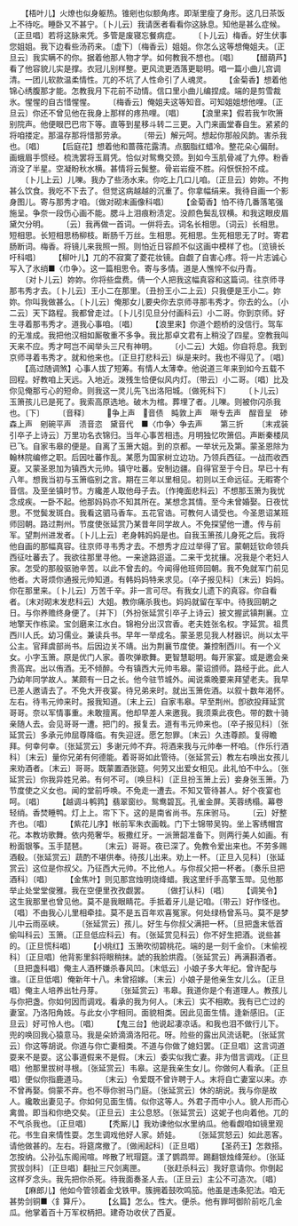<!-- { "loadSidebar": true } -->
　　【梧叶儿】火燎也似身躯热。锥剜也似额角疼。即渐里瘦了身形。这几日茶饭上不待吃。睡卧又不甚宁。〔卜儿云〕我请医者看看你这脉息。知他是甚么症候。〔正旦唱〕若将这脉来凭。多管是废寝忘餐病症。
　　〔卜儿云〕梅香。好生伏事您姐姐。我下边看些汤药来。〔虚下〕〔梅香云〕姐姐。你怎么这等想俺姐夫。〔正旦云〕我实瞒不的你。据着他那人物才学。如何教我不想也。〔唱〕
　　【醋葫芦】看了他容貌儿实是撑。衣冠儿别样整。更风流更洒落更聪明。唱一篇小曲儿宫调清。一团儿软款温柔情性。兀的不坑了人性命引了人魂灵。
　　【金菊香】想着他锦心绣腹那才能。怎教我月下花前不动情。信口里小曲儿编捏成。端的是剪雪裁氷。惺惺的自古惜惺惺。
　　〔梅香云〕俺姐夫这等知音。可知姐姐想他哩。〔正旦云〕你还不曾见他在我身上那样的疼热哩。〔唱〕
　　【浪里来】假若我乍吹箫别院声。他便眼巴巴帘下等。直等到星移斗转二三更。入门来画堂春自生。紧紧的将咱搂定。那温存那将惜那劳承。
　　〔带云〕解元呵。想起你那般风韵。害杀我也。〔唱〕
　　【后庭花】想着他和蔷薇花露清。点胭脂红蜡冷。整花朵心偏耐。画蛾眉手惯经。梳洗罢将玉肩凭。恰似对鸳鸯交颈。到如今玉肌骨减了九停。粉香消没了半星。空凝盼秋水横。甚情将云鬓整。骨岩岩瘦不胜。闷恹恹扮不成。
　　〔卜儿上云〕儿嚛。我办了些汤水来。你吃上几口儿咱。〔正旦云〕妳妳。不拘甚么饮食。我吃不下去了。但觉这病越越的沉重了。你拿幅绢来。我待自画一个影身图儿。寄与那秀才咱。〔做对砌末画像科唱〕
　　【金菊香】怕不待几番落笔强施呈。争奈一段伤心画不能。腮斗上泪痕粉渍定。没颜色鬓乱钗横。和我这眼皮眉黛欠分明。
　　〔云〕我再做一首词。一倂将去。词名长相思。〔词云〕长相思。短相思。长短相思杨柳枝。断肠千万丝。生相思。死相思。生死相思无了时。寄君肠断词。梅香。将镜儿来我照一照。则怕近日容颜不似这画中模样了也。〔览镜长吁科唱〕
　　【柳叶儿】兀的不寂寞了菱花妆镜。自觑了自害心疼。将一片志诚心写入了氷绡■〈巾争〉。这一篇相思令。寄与多情。道是人憔悴不似丹青。
　　〔对卜儿云〕妳妳。你将些盘费。倩一个人把我这幅真容和这篇词。往京师寻那韦秀才去。〔卜儿云〕王小二在那里。〔丑扮王小二上云〕只我便是王小二。妳妳。你叫我做甚么。〔卜儿云〕俺那女儿要央你去京师寻那韦秀才。你去的么。〔小二云〕天下路程。我都曾走过。〔卜儿引见旦分付画科云〕小二哥。你到京师。好生寻着那韦秀才。道我心事咱。〔唱〕
　　【浪里来】你道个题桥的没信行。驾车的无准成。我把他汉相如厮敬重不多争。我比那卓文君有上稍没了四星。空教我叫天来不应。秀才呵岂不闻举头三尺有神明。
　　〔小二云〕大姐。你自将息。我到京师寻着韦秀才。就和他来也。〔正旦打悲科云〕纵是来时。我也不得见了。〔唱〕
　　【高过随调煞】心事人拔了短筹。有情人太薄幸。他说道三年来到如今五载不回程。好教咱上天远。入地近。泼残生恰便似风内灯。〔带云〕小二哥。〔唱〕比及你见俺那亏心的短命。则我这一灵儿先飞出洛阳城。〔做死科下〕
　　〔卜儿云〕玉箫孩儿已是死了。我索高原选地。破木为棺。葬埋了者。儿嚛。则被你闪杀我也。〔下〕
　　〔音释〕
　　争上声　音债　盹敦上声　啭专去声　酲音呈　碜森上声　剜碗平声　渍音恣　黛音代　■〈巾争〉争去声
　　第三折
　　〔末戎装引卒子上诗云〕万里功名衣锦归。当年心事苦相违。月明独忆吹箫侣。声断秦楼凤已飞。自家韦皋的便是。自离了玉箫大姐。到的京都。一举状元及第。蒙圣恩除为翰林院编修之职。后因吐蕃作乱。某愿为国家树立边功。乃领兵西征。一战而收西夏。又蒙圣恩加为镇西大元帅。镇守吐蕃。安制边疆。自得官至于今日。早已十有八年。想我当初与玉箫临别之言。期在三年以里相见。初则以王命远征。无暇寄个音信。及至坐镇时节。方纔差人取他母子去。〔作掩面悲科云〕不想那玉箫为我忧念成疾。一卧不起。他那妈妈亦不知其所在。某想念其情。至今未曾婚娶。日夜忧思。不觉鬓发斑白。我看这驷马香车。五花官诰。可教何人请受也。今圣恩诏某班师回朝。路过荆州。节度使张延赏乃某昔年同学故人。不免探望他一遭。传与前军。望荆州进发者。〔卜儿上云〕老身韩妈妈是也。自我玉箫孩儿身死之后。我将他自画的那幅真容。往京师寻韦秀才去。不想秀才应过举得了官。蒙朝廷钦命领兵西征吐蕃去了。我欲往那里寻他。一来途路迢遥。二来干戈扰攘。况我是个老妇人家。怎受的那般驱驰辛苦。以此不曾去的。今闻得他班师回朝。我不免就军门前见他者。大哥烦你通报元帅知道。有韩妈妈特来求见。〔卒子报见科〕〔末云〕妈妈。你在那里来。〔卜儿云〕万苦千辛。非一言可尽。有我女儿遗下的真容。你自看者。〔末对砌末发悲科云〕大姐。教你痛杀我也。妈妈就留在军中。待我回朝之日。与你养赡终身便了。〔并下〕〔外扮张延赏引卒子上诗云〕披文握武镇荆襄。立地擎天作栋梁。宝剑磨来江水白。锦袍分出汉宫香。老夫姓张名权。字延赏。祖贯西川人氏。幼习儒业。兼读兵书。早年一举成名。蒙圣恩见我人材器识。尚以太平公主。官拜虞部尚书。后因边关不靖。出为荆襄节度使。兼控制西川。有一个义女。小字玉箫。原是优门人家。善吹弹歌舞。更智慧聪明。每开家宴。或是邀会亲贵高宾。出以侑酒。无不倾醉。今有镇西大元帅韦皋。蒙诏颁师。路经于此。此人乃幼年同学故人。某颇有一日之长。他今驻节城外。闻说乘晚要来拜望老夫。我早已差人邀请去了。不免大开夜宴。待兄弟来时。就出玉箫佐酒。以叙十数年渴怀。左右。待韦元帅来时。报我知道。〔末上云〕自家韦皋。早至荆州。卽欲投拜延赏哥哥。奈以军情事重。未敢擅离。他却早差人来邀我。我须乘此夜色。带的数十骑亲随人去。会见哥哥一遭。把门的。报复去。道有韦元帅来也。〔卒子报见科〕〔张延赏云〕多承元帅屈尊降临。有失迎迓。愿乞恕罪。〔末云〕久违尊颜。复得瞻拜。何幸何幸。〔张延赏云〕多谢元帅不弃。将酒来我与元帅奉一杯咱。〔作乐行酒科〕〔末云〕量你兄弟有何德能。着哥哥如此管待。〔张延赏云〕教左右唤出女孩儿来劝酒者。〔末云〕哥哥。既蒙置酒张筵。何劳又出爱女相见。此礼怕不中么。〔张延赏云〕你我异姓兄弟。有何不可。〔唤旦科〕〔正旦扮玉箫上云〕妾身张玉箫。乃节度使之义女也。闻的堂前呼唤。不免走一遭去。不知又管待甚人。好个夜宴也呵。〔唱〕
　　【越调斗鹌鹑】翡翠窗纱。鸳鸯碧瓦。孔雀金屏。芙蓉绣榻。幕卷轻绡。香焚睡鸭。灯上上。帘下下。这的是南省尚书。东床驸马。
　　〔云〕好整齐也。〔唱〕
　　【紫花儿序】帐前军朱衣画戟。门下士锦带吴钩。坐上客绣帽宫花。本教坊歌舞。依内苑奢华。板撒红牙。一派箫韶准备下。则两行美人如画。有粉面银筝。玉手琵琶。
　　〔末云〕哥哥。夜已深了。免教令爱出来也。不劳多赐酒殽。〔张延赏云〕蔬酌不堪供奉。待孩儿出来。劝上一杯。〔正旦入见科〕〔张延赏云〕这位是你叔父。乃征西大元帅。不比他人。与你叔父把一杯者。〔奏乐旦把酒科〕〔唱〕
　　【金焦叶】则见那宫烛明烧绛蜡。我这里纤手高擎玉斝。见他那举止处堂堂俊雅。我在空便里孜孜觑罢。
　　〔做打认科〕〔唱〕
　　【调笑令】这生我那里也曾见他。莫不是我眼睛花。手抵着牙儿是记咱。〔带云〕好作怪也。〔唱〕不由我心儿里相牵挂。莫不是五百年欢喜冤家。何处绿杨曾系马。莫不是梦儿中云雨巫峡。
　　〔张延赏云〕孩儿。好生与你叔父满把一杯。〔旦把盏末低首偷叫科云〕玉箫。〔正旦低应科云〕有。〔张延赏见科云〕你不好生把酒。说些甚的。〔正旦慌科唱〕
　　【小桃红】玉箫吹彻碧桃花。端的是一刻千金价。〔末偷视科〕〔正旦唱〕他背影里斜将眼稍抹。諕的我脸烘霞。〔张延赏云〕再满斟酒者。〔旦把盏科唱〕俺主人酒杯嫌杀春风凹。〔末低云〕小娘子多大年纪。曾许配与谁。〔正旦低唱〕俺新年十八。未曾招嫁。〔末云〕小娘子是他亲生女儿么。〔正旦唱〕俺主人培养出牡丹芽。
　　〔张延赏云〕韦皋。我道你是个有道理人。教孩儿与你把盏。你如何因而调戏。看承的我为何人。〔末云〕实不相欺。我有已亡过的妻室。乃洛阳角妓。与此女小字相同。面貌相类。因此见面生情。逢新感旧。〔正旦云〕好可怜人也。〔唱〕
　　【鬼三台】他说起凄凉话。和我也泪不做行儿下。兜的唤回我心猿意马。我是朵娇滴滴洛阳花。呀。险些的露出风流话靶。〔张延赏云〕你这等胡说。你道与你亡妻相类。不道与你做了媳妇罢。〔正旦唱〕这言词道耍来不是耍。这公事道假来不是假。〔末云〕委实似我亡妻。非为借言调戏。〔正旦唱〕他那里拔树寻根。〔张延赏云〕韦皋。这是我亲生女儿。你做何人看承。〔正旦唱〕便似你指鹿道马。
　　〔末云〕令爱既不曾许聘于人。末将自亡妻室以来。亦不曾再娶。倘蒙不弃。也不辱你驸马门庭。〔张延赏云〕休的胡说。我与你是故人。纔敢出妻见子。你如何见面生情。似你这等人。外君子而中小人。貌人形而心禽兽。即当和你绝交矣。〔正旦云〕主公息怒。〔张延赏云〕这妮子也向着他。兀的不气杀我也。〔正旦唱〕
　　【秃厮儿】我劝谏他似水里纳瓜。他看觑咱如镜里观花。书生自来情性耍。怎生调戏他好人家。娇娃。
　　〔张延赏怒云〕如此恶客。请他做甚的。左右。将筵席撤了。〔做闹起科〕〔正旦唱〕
　　【圣药王】怎救搭。怎按纳。公孙弘东阁闹喧。哗散了玳瑁筵。漾了鹦鹉斝。踢翻银烛绛笼纱。〔张延赏拔剑科〕〔正旦唱〕翻扯三尺剑离匣。
　　〔张赶杀科云〕我好意请你。你倒起这样歹念头。我先把你杀死。待我面奏圣人去。〔正旦云〕主公不可造次。〔唱〕
　　【麻郎儿】他如今管领着金戈铁甲。簇拥着鼓吹鸣笳。他虽是违条犯法。咱无甚势剑铜■〈釒算斤〉。
　　【幺篇】怎么。性大。便杀。他有罪呵御阶前吃几金瓜。他掌着百十万军权柄把。建奇功收伏了西夏。
